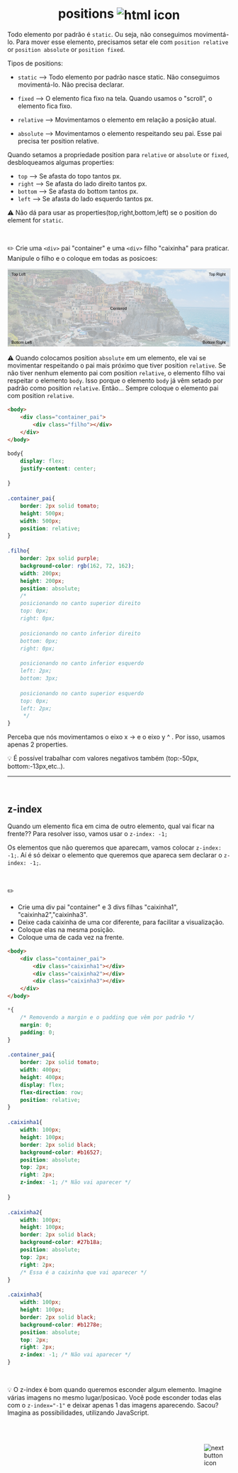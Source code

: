 <h1 align="center">
    positions
    <img src="https://cdn-icons-png.flaticon.com/512/3162/3162255.png" alt="html icon" width="90px" align="center" >
</h1>

Todo elemento por padrão é `static`. Ou seja, não conseguimos movimentá-lo. Para mover esse elemento, precisamos setar ele com `position relative` or `position absolute` or `position fixed`.

Tipos de positions:

- `static` --> Todo elemento por padrão nasce static. Não conseguimos movimentá-lo. Não precisa declarar.

- `fixed` --> O elemento fica fixo na tela. Quando usamos o "scroll", o elemento fica fixo.
  
- `relative` --> Movimentamos o elemento em relação a posição atual.

- `absolute` --> Movimentamos o elemento respeitando seu pai. Esse pai precisa ter position relative.

Quando setamos a propriedade position para `relative` or `absolute` or `fixed`, desbloqueamos algumas properties:

- `top` --> Se afasta do topo tantos px.
- `right` --> Se afasta do lado direito tantos px.
- `bottom` --> Se afasta do bottom tantos px.
- `left` --> Se afasta do lado esquerdo tantos px.

:warning: Não dá para usar as properties(top,right,bottom,left) se o position do element for `static`.

<br>

:pencil2: Crie uma `<div>` pai "container" e uma `<div>` filho "caixinha" para praticar. Manipule o filho e o coloque em todas as posicoes: <br>

<img src="./position_example.png" alt="image position example" width="600px">

<br>

:warning: Quando colocamos position `absolute` em um elemento, ele vai se movimentar respeitando o pai mais próximo que tiver position `relative`. Se não tiver nenhum elemento pai com position `relative`, o elemento filho vai respeitar o elemento `body`. Isso porque o elemento `body` já vêm setado por padrão como position `relative`. Então... Sempre coloque o elemento pai com position `relative`.

```html
<body>
    <div class="container_pai">
        <div class="filho"></div>
    </div>
</body>
```

```css
body{
    display: flex;
    justify-content: center;
    
}

.container_pai{
    border: 2px solid tomato;
    height: 500px;
    width: 500px;
    position: relative; 
}

.filho{
    border: 2px solid purple;
    background-color: rgb(162, 72, 162);
    width: 200px;
    height: 200px;
    position: absolute;
    /* 
    posicionando no canto superior direito
    top: 0px;
    right: 0px;

    posicionando no canto inferior direito
    bottom: 0px;
    right: 0px;

    posicionando no canto inferior esquerdo
    left: 2px;
    bottom: 3px;

    posicionando no canto superior esquerdo
    top: 0px;
    left: 2px;
     */
}
```
Perceba que nós movimentamos o eixo x -> e o eixo y ^ . Por isso, usamos apenas 2 properties.

:bulb: É possível trabalhar com valores negativos também (top:-50px, bottom:-13px,etc..).
<hr>
<br>

## z-index
Quando um elemento fica em cima de outro elemento, qual vai ficar na frente?? Para resolver isso, vamos usar o `z-index: -1;`

Os elementos que não queremos que aparecam, vamos colocar `z-index: -1;`. Aí é só deixar o elemento que queremos que apareca sem declarar o `z-index: -1;`.

<br>

:pencil2: 

- Crie uma div pai "container" e 3 divs filhas "caixinha1", "caixinha2","caixinha3".
- Deixe cada caixinha de uma cor diferente, para facilitar a visualização.
- Coloque elas na mesma posição.
- Coloque uma de cada vez na frente.

```html
<body>
    <div class="container_pai">
        <div class="caixinha1"></div>
        <div class="caixinha2"></div>
        <div class="caixinha3"></div>
    </div>
</body>
```

```css
*{
    /* Removendo a margin e o padding que vêm por padrão */
    margin: 0;
    padding: 0;
}

.container_pai{
    border: 2px solid tomato;
    width: 400px;
    height: 400px;
    display: flex;
    flex-direction: row;
    position: relative;
}

.caixinha1{
    width: 100px;
    height: 100px;
    border: 2px solid black;
    background-color: #b16527;
    position: absolute;
    top: 2px;
    right: 2px;
    z-index: -1; /* Não vai aparecer */
    
}

.caixinha2{
    width: 100px;
    height: 100px;
    border: 2px solid black;
    background-color: #27b18a;
    position: absolute;
    top: 2px;
    right: 2px;
    /* Essa é a caixinha que vai aparecer */
}

.caixinha3{
    width: 100px;
    height: 100px;
    border: 2px solid black;
    background-color: #b1278e;
    position: absolute;
    top: 2px;
    right: 2px;
    z-index: -1; /* Não vai aparecer */
}
```

<br>

💡 O z-index é bom quando queremos esconder algum elemento. Imagine várias imagens no mesmo lugar/posicao. Você pode esconder todas elas com o `z-index="-1"` e deixar apenas 1 das imagens aparecendo. Sacou? Imagina as possibilidades, utilizando JavaScript.
  

<br>
<br>

<!-- Next page button-->
[<img src="https://cdn-icons-png.flaticon.com/512/5553/5553581.png" alt="next button icon" width="60px" align="right">](../4.flexbox/flexbox.md)